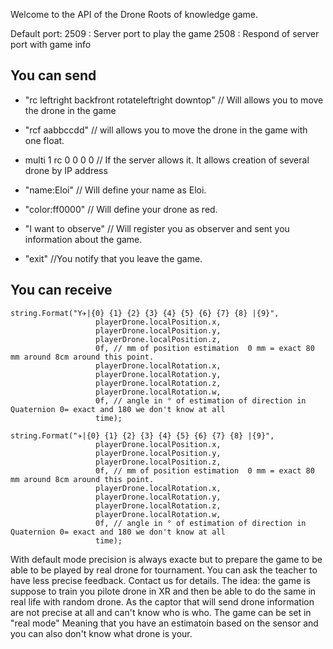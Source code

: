 Welcome to the API of the Drone Roots of knowledge game.


Default port:
2509 : Server port to play the game
2508 : Respond of server port with game info


## You can send
- "rc leftright backfront rotateleftright downtop" // Will allows you to move the drone in the game
- "rcf aabbccdd" // will allows you to move the drone in the game with one float. 
- multi 1 rc 0 0 0 0 // If the server allows it. It allows creation of several drone by IP address

- "name:Eloi"  // Will define your name as Eloi. 
- "color:ff0000"  // Will define your drone as red.
- "I want to observe"  // Will register you as observer and sent you information about the game. 
- "exit" //You notify that you leave the game.


## You can receive

```
string.Format("Y✈|{0} {1} {2} {3} {4} {5} {6} {7} {8} |{9}",
                   playerDrone.localPosition.x, 
                   playerDrone.localPosition.y,
                   playerDrone.localPosition.z,
                   0f, // mm of position estimation  0 mm = exact 80 mm around 8cm around this point. 
                   playerDrone.localRotation.x,
                   playerDrone.localRotation.y,
                   playerDrone.localRotation.z,
                   playerDrone.localRotation.w,
                   0f, // angle in ° of estimation of direction in Quaternion 0= exact and 180 we don't know at all
                   time);
```
```
string.Format("✈|{0} {1} {2} {3} {4} {5} {6} {7} {8} |{9}",
                   playerDrone.localPosition.x, 
                   playerDrone.localPosition.y,
                   playerDrone.localPosition.z,
                   0f, // mm of position estimation  0 mm = exact 80 mm around 8cm around this point. 
                   playerDrone.localRotation.x,
                   playerDrone.localRotation.y,
                   playerDrone.localRotation.z,
                   playerDrone.localRotation.w,
                   0f, // angle in ° of estimation of direction in Quaternion 0= exact and 180 we don't know at all
                   time);
```
With default mode precision is always exacte but to prepare the game to be able to be played by real drone for tournament.
You can ask the teacher to have less precise feedback.  Contact us for details. 
The idea: the game is suppose to train you pilote drone in XR and then be able to do the same in real life with random drone.
As the captor that will send drone information are not precise at all and can't know who is who. The game can be set in "real mode"
Meaning that you have an estimatoin based on the sensor and you can also don't know what drone is your.
